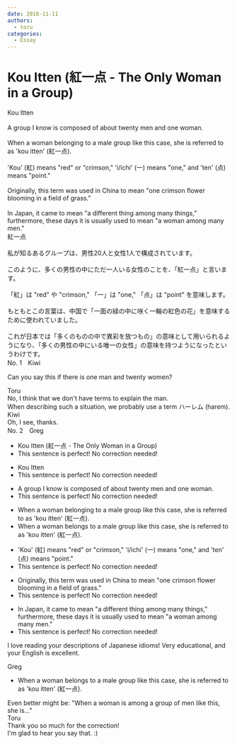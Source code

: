 ```yaml
---
date: 2018-11-11
authors:
  - toru
categories:
  - Essay
---
```


<h1 id="subject_show">Kou Itten (紅一点 - The Only Woman in a Group)</h1>
<div class="date" hidden>Nov 11, 2018 22:01</div>
<div id="post"><div id="body_show_ori">
Kou Itten<br/><br/>A group I know is composed of about twenty men and one woman.<br/><br/>When a woman belonging to a male group like this case, she is referred to as 'kou itten' (紅一点).<br/><br/>'Kou' (紅) means "red" or "crimson," 'i/ichi' (一) means "one," and 'ten' (点) means "point."<br/><br/>Originally, this term was used in China to mean "one crimson flower blooming in a field of grass."<br/><br/>In Japan, it came to mean "a different thing among many things," furthermore, these days it is usually used to mean "a woman among many men."
</div></div>

<!-- more -->

<div id="post_ja"><div id="body_show_mo">
紅一点<br/><br/>私が知るあるグループは、男性20人と女性1人で構成されています。<br/><br/>このように、多くの男性の中にただ一人いる女性のことを、「紅一点」と言います。<br/><br/>「紅」は "red" や "crimson," 「一」は "one," 「点」は "point" を意味します。<br/><br/>もともとこの言葉は、中国で「一面の緑の中に咲く一輪の紅色の花」を意味するために使われていました。<br/><br/>これが日本では「多くのものの中で異彩を放つもの」の意味として用いられるようになり、「多くの男性の中にいる唯一の女性」の意味を持つようになったというわけです。
</div></div>
<div id="block"><div class="first_name"> No. 1　<span class="just_name">Kiwi</span></div><div id="block2">
<p class="comment_small">
 Can you say this if there is one man and twenty women?
</p>

</div><div class="name"><span class="just_name">Toru</span><br>
No, I think that we don't have terms to explain the man.<br/>When describing such a situation, we probably use a term ハーレム (harem).
</div>
<div class="name"><span class="just_name">Kiwi</span><br>
Oh, I see, thanks.
</div>
</div>
<div id="block"><div class="first_name"> No. 2　<span class="just_name">Greg</span></div><div id="block2">
<ul class="correction_field">
<li class="incorrect">Kou Itten (紅一点 - The Only Woman in a Group)</li>
<li class="corrected perfect">This sentence is perfect! No correction needed!</li>
</ul>
<ul class="correction_field">
<li class="incorrect">Kou Itten</li>
<li class="corrected perfect">This sentence is perfect! No correction needed!</li>
</ul>
<ul class="correction_field">
<li class="incorrect">A group I know is composed of about twenty men and one woman.</li>
<li class="corrected perfect">This sentence is perfect! No correction needed!</li>
</ul>
<ul class="correction_field">
<li class="incorrect">When a woman belonging to a male group like this case, she is referred to as 'kou itten' (紅一点).</li>
<li class="corrected correct">
When a woman belong<span class="f_red">s</span> to a male group like this <span class="sline">case</span>, she is referred to as 'kou itten' (紅一点).
</li>
</ul>
<ul class="correction_field">
<li class="incorrect">'Kou' (紅) means "red" or "crimson," 'i/ichi' (一) means "one," and 'ten' (点) means "point."</li>
<li class="corrected perfect">This sentence is perfect! No correction needed!</li>
</ul>
<ul class="correction_field">
<li class="incorrect">Originally, this term was used in China to mean "one crimson flower blooming in a field of grass."</li>
<li class="corrected perfect">This sentence is perfect! No correction needed!</li>
</ul>
<ul class="correction_field">
<li class="incorrect">In Japan, it came to mean "a different thing among many things," furthermore, these days it is usually used to mean "a woman among many men."</li>
<li class="corrected perfect">This sentence is perfect! No correction needed!</li>
</ul>
<p class="comment_small">
 I love reading your descriptions of Japanese idioms!  Very educational, and your English is excellent.
</p>

</div><div class="name"><span class="just_name">Greg</span><br><div class="quote_field"><ul class="correction_field">
<li class="corrected correct">
When a woman belong<span class="f_red">s</span> to a male group like this <span class="sline">case</span>, she is referred to as 'kou itten' (紅一点).
</li>
</ul></div>
Even better might be:  "When a woman is among a group of men like this, she is..."
</div>
<div class="name"><span class="just_name">Toru</span><br>
Thank you so much for the correction!<br/>I'm glad to hear you say that. :)
</div>
</div>
